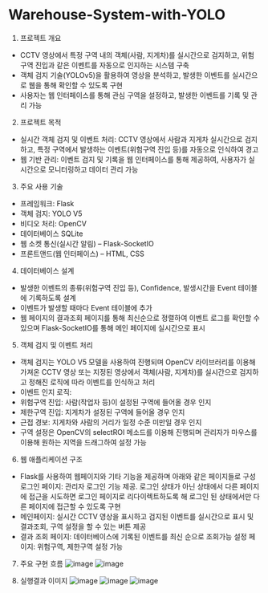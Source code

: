 # Warehouse-System-with-YOLO
1. 프로젝트 개요
- CCTV 영상에서 특정 구역 내의 객체(사람, 지게차)를 실시간으로 검지하고, 위험 구역 진입과 같은 이벤트를 자동으로 인지하는 시스템 구축 
- 객체 검지 기술(YOLOv5)을 활용하여 영상을 분석하고, 발생한 이벤트를 실시간으로 웹을 통해 확인할 수 있도록 구현
- 사용자는 웹 인터페이스를 통해 관심 구역을 설정하고, 발생한 이벤트를 기록 및 관리 가능

2. 프로젝트 목적
- 실시간 객체 검지 및 이벤트 처리: CCTV 영상에서 사람과 지게차 실시간으로 검지하고, 특정 구역에서 발생하는 이벤트(위험구역 진입 등)를 자동으로 인식하여 경고
- 웹 기반 관리: 이벤트 검지 및 기록을 웹 인터페이스를 통해 제공하여, 사용자가 실시간으로 모니터링하고 데이터 관리 가능

3. 주요 사용 기술
- 프레임워크: Flask 
- 객체 검지: YOLO V5
- 비디오 처리: OpenCV
- 데이터베이스 SQLite
- 웹 소켓 통신(실시간 알림) – Flask-SocketIO
- 프론트앤드(웹 인터페이스) – HTML, CSS


4. 데이터베이스 설계  
- 발생한 이벤트의 종류(위험구역 진입 등), Confidence, 발생시간을 Event 테이블에 기록하도록 설계 
- 이벤트가 발생할 때마다 Event 테이블에 추가
- 웹 페이지의 결과조회 페이지를 통해 최신순으로 정렬하여 이벤트 로그를 확인할 수 있으며 Flask-SocketIO를 통해 메인 페이지에 실시간으로 표시 

5. 객체 검지 및 이벤트 처리
- 객체 검지는 YOLO V5 모델을 사용하여 진행되며 OpenCV 라이브러리를 이용해 가져온 CCTV 영상 또는 지정된 영상에서 객체(사람, 지게차)를 실시간으로 검지하고 정해진 로직에 따라 이벤트를 인식하고 처리
- 이벤트 인지 로직: 
- 위험구역 진입: 사람(작업자 등)이 설정된 구역에 들어올 경우 인지
- 제한구역 진입: 지게차가 설정된 구역에 들어올 경우 인지
- 근접 경보: 지게차와 사람의 거리가 일정 수준 미만일 경우 인지
- 구역 설정은 OpenCV의 selectROI 메소드를 이용해 진행되며 관리자가 마우스를 이용해 원하는 지역을 드래그하여 설정 가능

6. 웹 애플리케이션 구조
- Flask를 사용하여 웹페이지와 기타 기능을 제공하며 아래와 같은 페이지들로 구성
로그인 페이지: 관리자 로그인 기능 제공. 로그인 상태가 아닌 상태에서 다른 페이지에 접근을 시도하면 로그인 페이지로 리다이렉트하도록 해 로그인 된 상태에서만 다른 페이지에 접근할 수 있도록 구현
- 메인페이지: 실시간 CCTV 영상을 표시하고 검지된 이벤트를 실시간으로 표시 및 결과조회, 구역 설정을 할 수 있는 버튼 제공 
- 결과 조회 페이지: 데이터베이스에 기록된 이벤트를 최신 순으로 조회가능 
설정 페이지: 위험구역, 제한구역 설정 가능

7. 주요 구현 흐름
![image](https://github.com/user-attachments/assets/d3ec8124-66b3-4fa3-ad5d-1519ae4e7dd0)
![image](https://github.com/user-attachments/assets/df3ba53f-7983-4e71-aa19-5ed4951728ba)

8. 실행결과 이미지
![image](https://github.com/user-attachments/assets/d134621a-b478-4a69-a786-2efbd6ad6009)
![image](https://github.com/user-attachments/assets/8b7a40ed-267d-45c2-87c5-c7ef72a2487e)
![image](https://github.com/user-attachments/assets/f78b7e10-8d31-4c80-b3a3-39c117c84e79)

